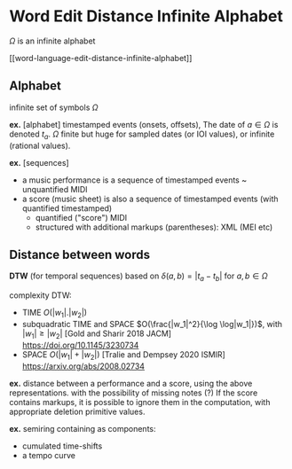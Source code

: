 # Word Edit Distance Infinite Alphabet

$\Omega$ is an infinite alphabet

[[word-language-edit-distance-infinite-alphabet]]

## Alphabet
infinite set of symbols $\Omega$

**ex.**  [alphabet]
timestamped events (onsets, offsets), 
The date of $a \in \Omega$ is denoted $t_a$.
$\Omega$ finite but huge for sampled dates (or IOI values), or infinite (rational values).

**ex.** [sequences]
- a music performance is a sequence of timestamped events ~ unquantified MIDI
- a score (music sheet) is also a sequence of timestamped events (with quantified timestamped)
  - quantified ("score") MIDI
  - structured with additional markups (parentheses): XML (MEI etc)

## Distance between words

**DTW** (for temporal sequences)
  based on $\delta(a, b) = |t_a - t_b|$ for $a, b \in \Omega$

complexity DTW: 
  - TIME $O(|w_1| . |w_2|)$
  - subquadratic TIME and SPACE $O(\frac{|w_1|^2}{\log \log|w_1|})$, with $|w_1| \geq |w_2|$ [Gold and Sharir 2018 JACM]
    https://doi.org/10.1145/3230734
  -  SPACE $O(|w_1| + |w_2|)$ [Tralie and Dempsey 2020 ISMIR]
     https://arxiv.org/abs/2008.02734


**ex.** distance between a performance and a score, using the above representations.
with the possibility of missing notes (?)
If the score contains markups, it is possible to ignore them in the computation, with appropriate deletion primitive values.

**ex.** semiring containing as components:
- cumulated time-shifts
- a tempo curve
